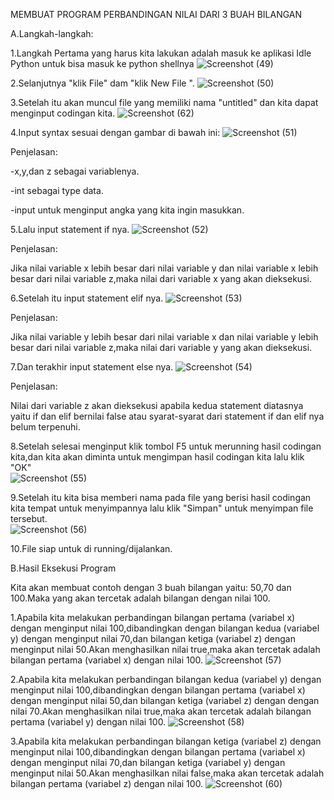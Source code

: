 MEMBUAT PROGRAM PERBANDINGAN NILAI DARI 3 BUAH BILANGAN

A.Langkah-langkah:

1.Langkah Pertama yang harus kita lakukan adalah masuk ke aplikasi Idle Python untuk bisa masuk ke python shellnya 
![Screenshot (49)](https://user-images.githubusercontent.com/56975779/67657060-3a454f00-f988-11e9-9bb5-038f3230bbca.png)

2.Selanjutnya "klik File" dam "klik New File ".
![Screenshot (50)](https://user-images.githubusercontent.com/56975779/67657062-3adde580-f988-11e9-9793-4be96e30df0b.png)

3.Setelah itu akan muncul file yang memiliki nama "untitled" dan kita dapat menginput codingan kita.
![Screenshot (62)](https://user-images.githubusercontent.com/56975779/67658175-6ca47b80-f98b-11e9-9014-7811127208ee.png)

4.Input syntax sesuai dengan gambar di bawah ini:
![Screenshot (51)](https://user-images.githubusercontent.com/56975779/67657063-3adde580-f988-11e9-8802-02886d039c24.png)

Penjelasan:
  
-x,y,dan z sebagai variablenya.
  
-int sebagai type data.
  
-input untuk menginput angka yang kita ingin masukkan.

5.Lalu input statement if nya.
![Screenshot (52)](https://user-images.githubusercontent.com/56975779/67657064-3c0f1280-f988-11e9-845c-b2ee48ff40a8.png)

Penjelasan:

Jika nilai variable x lebih besar dari nilai variable y dan nilai variable x lebih besar dari nilai variable z,maka nilai dari variable x yang akan dieksekusi. 

6.Setelah itu input statement elif nya. 
![Screenshot (53)](https://user-images.githubusercontent.com/56975779/67657066-3ca7a900-f988-11e9-9062-ba20cefa7fd9.png)

Penjelasan:

Jika nilai variable y lebih besar dari nilai variable x dan nilai variable y lebih besar dari nilai variable z,maka nilai dari variable y yang akan dieksekusi.

7.Dan terakhir input statement else nya.
![Screenshot (54)](https://user-images.githubusercontent.com/56975779/67657069-3d403f80-f988-11e9-9c75-180c2d2e76f5.png)

Penjelasan:

Nilai dari variable z akan dieksekusi apabila kedua statement diatasnya yaitu if dan elif bernilai false atau syarat-syarat dari statement if dan elif nya belum terpenuhi.

8.Setelah selesai menginput klik tombol F5 untuk merunning hasil codingan kita,dan kita akan diminta untuk mengimpan hasil codingan kita lalu klik "OK"  
![Screenshot (55)](https://user-images.githubusercontent.com/56975779/67657070-3d403f80-f988-11e9-860c-4afa1db5ddb1.png)

9.Setelah itu kita bisa memberi nama pada file yang berisi hasil codingan kita tempat untuk menyimpannya lalu klik "Simpan" untuk menyimpan file tersebut.  
![Screenshot (56)](https://user-images.githubusercontent.com/56975779/67664021-5d2c2f00-f999-11e9-94ca-c07e52534b75.png)

10.File siap untuk di running/dijalankan.

B.Hasil Eksekusi Program

Kita akan membuat contoh dengan 3 buah bilangan yaitu: 50,70 dan 100.Maka yang akan tercetak adalah bilangan dengan nilai 100.

1.Apabila kita melakukan perbandingan bilangan pertama (variabel x) dengan menginput nilai 100,dibandingkan dengan bilangan kedua (variabel y) dengan menginput nilai 70,dan bilangan ketiga (variabel z) dengan menginput nilai 50.Akan menghasilkan nilai true,maka akan tercetak adalah bilangan pertama (variabel x) dengan nilai 100.
![Screenshot (57)](https://user-images.githubusercontent.com/56975779/67657073-3e716c80-f988-11e9-9b46-3448f20319a2.png)

2.Apabila kita melakukan perbandingan bilangan kedua (variabel y) dengan menginput nilai 100,dibandingkan dengan bilangan pertama (variabel x) dengan menginput nilai 50,dan bilangan ketiga (variabel z) dengan dengan nilai 70.Akan menghasilkan nilai true,maka akan tercetak adalah bilangan pertama (variabel y) dengan nilai 100.
![Screenshot (58)](https://user-images.githubusercontent.com/56975779/67657075-3f0a0300-f988-11e9-983b-879d990cd739.png)

3.Apabila kita melakukan perbandingan bilangan ketiga (variabel z) dengan menginput nilai 100,dibandingkan dengan bilangan pertama (variabel x) dengan menginput nilai 70,dan bilangan ketiga (variabel y) dengan menginput nilai 50.Akan menghasilkan nilai false,maka akan tercetak adalah bilangan pertama (variabel z) dengan nilai 100.
![Screenshot (60)](https://user-images.githubusercontent.com/56975779/67657225-bfc8ff00-f988-11e9-81d9-bcb319e2afcc.png)
